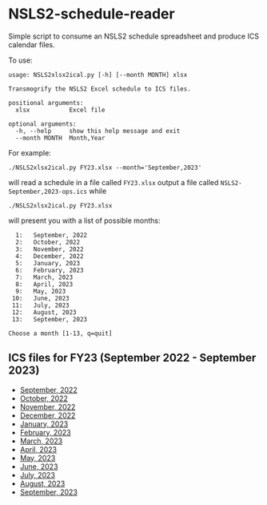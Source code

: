 # NSLS2-schedule-reader

Simple script to consume an NSLS2 schedule spreadsheet and produce ICS
calendar files.

To use:
```
usage: NSLS2xlsx2ical.py [-h] [--month MONTH] xlsx

Transmogrify the NSLS2 Excel schedule to ICS files.

positional arguments:
  xlsx           Excel file

optional arguments:
  -h, --help     show this help message and exit
  --month MONTH  Month,Year
```

For example:
```
./NSLS2xlsx2ical.py FY23.xlsx --month='September,2023'
```
will read a schedule in a file called `FY23.xlsx` output a file called
`NSLS2-September,2023-ops.ics` while
```
./NSLS2xlsx2ical.py FY23.xlsx
```
will present you with a list of possible months:
```
  1:   September, 2022
  2:   October, 2022
  3:   November, 2022
  4:   December, 2022
  5:   January, 2023
  6:   February, 2023
  7:   March, 2023
  8:   April, 2023
  9:   May, 2023
 10:   June, 2023
 11:   July, 2023
 12:   August, 2023
 13:   September, 2023

Choose a month [1-13, q=quit] 
```

## ICS files for FY23 (September 2022 - September 2023)

* [September, 2022](./FY23/NSLS2-September,2022-ops.ics)
* [October, 2022](./FY23/NSLS2-October,2022-ops.ics)
* [November, 2022](./FY23/NSLS2-November,2022-ops.ics)
* [December, 2022](./FY23/NSLS2-December,2022-ops.ics)
* [January, 2023](./FY23/NSLS2-January,2023-ops.ics)
* [February, 2023](./FY23/NSLS2-February,2023-ops.ics)
* [March, 2023](./FY23/NSLS2-March,2023-ops.ics)
* [April, 2023](./FY23/NSLS2-April,2023-ops.ics)
* [May, 2023](./FY23/NSLS2-May,2023-ops.ics)
* [June, 2023](./FY23/NSLS2-June,2023-ops.ics)
* [July, 2023](./FY23/NSLS2-July,2023-ops.ics)
* [August, 2023](./FY23/NSLS2-August,2023-ops.ics)
* [September, 2023](./FY23/NSLS2-September,2023-ops.ics)
